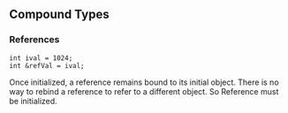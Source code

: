 ## Compound Types
### References
```
int ival = 1024;
int &refVal = ival;
```
Once initialized, a reference remains bound to its initial object. There is no way to rebind a reference to refer to a different object. 
So Reference must be initialized.